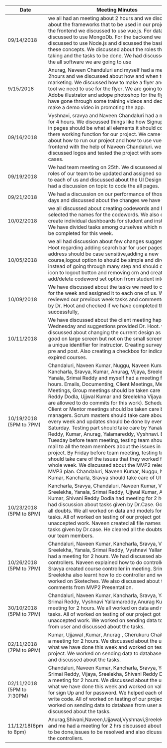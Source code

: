 | Date       | Meeting Minutes                                                                                                                                                                                                                                                                                                                                                                                                                |
|------------|--------------------------------------------------------------------------------------------------------------------------------------------------------------------------------------------------------------------------------------------------------------------------------------------------------------------------------------------------------------------------------------------------------------------------------|
| 09/14/2018 | we all had an meeting about 2 hours and we discussed about the frameworks that to be used in our project. For the frontend we discussed to use vue.js. For database we discussed to use MongoDb. For the backend we discussed to use Node.js and discussed the basics of these concepts. We discussed about the roles that we are taking and the tasks to be done. We had discussed about the all software we are going to use |
| 9/15/2018  | Anurag, Naveen Chanduluri and myself had a meeting for 2hours and we discussed about how and when to start the marketing. We discussed how to make a flyer and what tool we need to use for the flyer. We are going to use Adobe illustrator and adope photoshop for the flyer. We have gone through some training videos and decided to make a demo video in promoting the app.                                               |
| 09/16/2018 | Vyshnavi, sravya and Naveen Chandaluri had a meeting for 4 hours. We discussed things like how Signup and sign in pages should be what all elements it should contain and there working function for our project. We came to know about how to run our project and how to use vue.js for the frontend with the help of Naveen Chandaluri. we discussed logos and tested the project with some test cases.                      |
| 09/19/2018 | We had team meeting on 25th.   We discusseed about the roles of our team to be updated and assigned some tasks to each of us and discussed about the UI Design.    We also had a discussion on topic to code the all pages.                                                                                                                                                                                                    |
| 09/21/2018 | We had a discussion on our performance of those two days and discussed about the changes we have to make.                                                                                                                                                                                                                                                                                                                      |
| 10/02/2018 | we all discussed about creating codewords and have selected the names for the codewords. We also decided to create individual dashboards for student and instructor. We have divided tasks among ourselves which needs to be completed for this week.                                                                                                                                                                          |
| 10/05/2018 | we all had discussion about few changes suggested by Dr Hoot regarding adding search bar for user pages, email address should be case sensitive,adding a new course,logout option to should be simple and direct instead of going through many step and should contain icon to logout button and removing crn and create add/delete codeword set option from student interface.                                                |
| 10/09/2018 | We have discussed about the tasks we need to complete for the week and assigned it to each one of us. We have reviewed our previous week tasks and comments provided by Dr. Hoot and checked if we have completed them successfully,                                                                                                                                                                                           |
| 10/11/2018 | We have discussed about the client meeting happened on Wednesday and suggestions provided Dr. Hoot. we have discussed about changing the current design as it looks good on large screen but not on the small screen. Adding a unique identifier for instructor. Creating survey URL for pre and post. Also creating a checkbox for indication expired courses.                                                                |
| 10/19/2018 (5PM to 7PM) | Chandaluri, Naveen Kumar, Nuggu, Naveen Kumar, Kancharla, Sravya, Kumar, Anurag, Vijaya, Sreelekha, Yanala, Srimai Reddy and myself had a meeting for 2 hours. Emails, Documenting, Client Meetings, Mentor Meetings, Group meetings should be taken care by Shivani Reddy Dodla, Ujjwal Kumar and Sreelekha Vijaya (No other are allowed to do commits for this work). Schedule for Client or Mentor meetings should be taken care by project managers. Scrum masters should take care about tasks every week and updates should be done by every Saturday. Testing part should take care by Yanala, Srimai Reddy, Kumar, Anurag, Yalamareddy, Vyshnavi. By Tuesday before team meeting, testing team should send a mail to all the team members about the issues in our project. By Friday before team meeting, testing team should take care of the issues that they worked for the whole week. We discussed about the MVP2 release and MVP3 plan. Chandaluri, Naveen Kumar, Nuggu, Naveen Kumar, Kancharla, Sravya should take care of UI design.    |
| 10/23/2018 (5PM to 8PM) | Kancharla, Sravya, Chandaluri, Naveen Kumar, Vijaya, Sreelekha, Yanala, Srimai Reddy, Ujjwal Kumar, Anurag Kumar, Shivani Reddy Dodla had meeting for 2 hours. We had discussion about tasks given by Dr.Case. Got cleared all doubts. We all worked on data and models for all of our tasks. All of worked on testing of our project got some unaccepted work. Naveen created all file names as per tasks given by Dr.case. He cleared all the doubts asked by our team members.
| 10/26/2018 (5PM to 7PM) | Chandaluri, Naveen Kumar, Kancharla, Sravya, Vijaya, Sreelekha, Yanala, Srimai Reddy, Vyshnavi Yallamareddy had a meeting for 2 hours. We had discussed about controllers. Naveen explained how to do controllers and Sravya created course controller in meeting. Srimai and Sreelekha also learnt how to do controller and we all worked on Sketeches. We also discussed about the comments from MVP2 Presentation. 
|  30/10/2018 (5PM to 7PM) | Chandaluri, Naveen Kumar, Kancharla, Sravya, Yanala, Srimai Reddy, Vyshnavi Yallamareddy,Anurag Kumar had a meeting for 2 hours. We all worked on data and models for tasks. All of worked on testing of our project got some unaccepted work. We worked on sending data to database from user and discussed about the tasks.
|  02/11/2018 (7PM to 9PM) |Kumar, Ujjawal ,Kumar, Anurag , Cherukuru Chaitanya had a meeting for 2 hours. We discussed about the updates what we have done this week and  worked on testing of our project. We worked on sending data to database from user and discussed about the tasks.
|  02/11/2018 (5PM to 7:30PM) |Chandaluri, Naveen Kumar, Kancharla, Sravya, Yanala, Srimai Reddy, Vijaya, Sreelekha, Shivani Reddy Dodla had a meeting for 2 hours. We discussed about the updates what we have done this week and worked on validations for sign Up and for password. We helped each other to write code. All of worked on testing of our project. We worked on sending data to database from user and discussed about the tasks.
| 11/12/18(6pm to 8pm) | Anurag,Shivani,Naveen,Ujjawal,Vyshnavi,Sreelekha,Sravya and me had a meeting for 2 hrs discussed about the tasks to be done,issues to be resolved and also dicussed about the controllers. |
